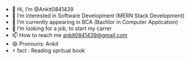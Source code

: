 - 👋 Hi, I’m @Ankit0841439
- 👀 I’m interested in Software Development (MERN Stack Development)
- 🌱 I’m currently appearing in BCA (Bachlor in Computer Application)
- 💞️ I’m looking for a job, to start my carrer 
- 📫 How to reach me ankit0841439@gmail.com
- 😄 Pronouns: Ankit
- ⚡ fact : Reading spritual book

<!---
Ankit0841439/Ankit0841439 is a ✨ special ✨ repository because its `README.md` (this file) appears on your GitHub profile.
You can click the Preview link to take a look at your changes.
--->
